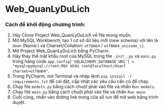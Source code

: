 # Web_QuanLyDuLich
### Cách để khởi động chương trình:

  1. Hãy Clone Project Web_QuanLyDuLich về file mong muốn.
  2. Mở MySQL Workbench, tạo 1 cơ sở dữ liệu mới (new schema) với tên là `doan` (Name:) và Charset/Collation: `utf8mb4` / `utf8mb4_unicode_ci`.
  3. Mở Project Web_QuanLyDuLich bằng PyCharm.
  4. Hãy thay thế mật khẩu root của MySQL trong file `_init_.py` và `main.py` trong hàng code `app.config['SQLALCHEMY_DATABASE_URI'] = "mysql+pymysql://root:Mật khẩu root@localhost/doan?charset=utf8mb4"`.
  5. Trong PyCharm, mở Terminal và nhập lệnh `pip install -r requirements.txt` để cài đặt, cập nhật các yêu cầu cần có để chạy.
  6. Chạy file `models.py` bằng cách chuột phải vào file và nhấn `Run models`.
  7. Chạy file `main.py` bằng cách chuột phải vào file và nhấn `Run main`. 
  8. Cuối cùng, nhấn vào đường link trong cửa sổ run để mở web bằng trình duyệt.
